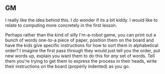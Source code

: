 ## GM

I really like the idea behind this. I *do* wonder if its a bit kiddy. I would like to relate to computing 
more concretely in the first lesson.

Perhaps rather than the kind of silly I'm-a-robot game, you can print out a bunch of words one-to-a piece of paper, position
them on the board and have the kids give specific instructions for how to sort them in alphabetical order? 
I imagine the first pass through they would just tell you the order, put new words up, explain you want them to 
do this for *any* set of words. Tell them you're trying to get them to express the process in their heads, write their
instructions on the board (properly indented) as you go.
